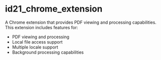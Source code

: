 # id21_chrome_extension

A Chrome extension that provides PDF viewing and processing capabilities. This extension includes features for:

- PDF viewing and processing
- Local file access support
- Multiple locale support
- Background processing capabilities
